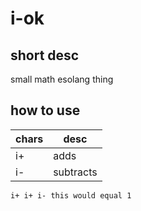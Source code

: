# i-ok
## short desc
small math esolang thing
## how to use
| chars   | desc |
| --------| --------|
| i+      | adds    |
| i-      | subtracts    |
```
i+ i+ i- this would equal 1
```


